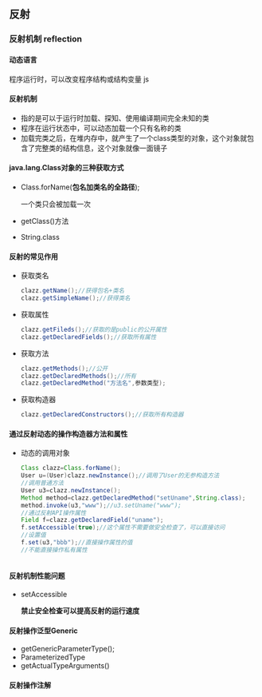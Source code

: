 ## 反射

### 反射机制 reflection

#### 动态语言

程序运行时，可以改变程序结构或结构变量 js

#### 反射机制

- 指的是可以于运行时加载、探知、使用编译期间完全未知的类
- 程序在运行状态中，可以动态加载一个只有名称的类
- 加载完类之后，在堆内存中，就产生了一个class类型的对象，这个对象就包含了完整类的结构信息，这个对象就像一面镜子

#### java.lang.Class对象的三种获取方式

- Class.forName(**包名加类名的全路径**);

  一个类只会被加载一次

- getClass()方法

- String.class

#### 反射的常见作用

- 获取类名

  ```java
  clazz.getName();//获得包名+类名
  clazz.getSimpleName();//获得类名
  ```

  

- 获取属性

  ```java
  clazz.getFileds();//获取的是public的公开属性
  clazz.getDeclaredFields();//获取所有属性
  ```

  

- 获取方法

  ```java
  clazz.getMethods();//公开
  clazz.getDeclaredMethods();//所有
  clazz.getDeclaredMethod("方法名",参数类型);
  ```

  

- 获取构造器

  ```java
  clazz.getDeclaredConstructors();//获取所有构造器
  ```

#### 通过反射动态的操作构造器方法和属性

- 动态的调用对象

  ```java
  Class clazz=Class.forName();
  User u=(User)clazz.newInstance();//调用了User的无参构造方法
  //调用普通方法
  User u3=clazz.newInstance();
  Method method=clazz.getDeclaredMethod("setUname",String.class);
  method.invoke(u3,"www");//u3.setUname("www");
  //通过反射API操作属性
  Field f=clazz.getDeclaredField("uname");
  f.setAccessible(true);//这个属性不需要做安全检查了，可以直接访问
  //设置值
  f.set(u3,"bbb");//直接操作属性的值
  //不能直接操作私有属性
  
  
  
  ```

  

#### 反射机制性能问题

- setAccessible

  **禁止安全检查可以提高反射的运行速度**

#### 反射操作泛型Generic

- getGenericParameterType();
- ParameterizedType
- getActualTypeArguments()

#### 反射操作注解



